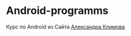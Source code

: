 # Android-programms
Курс по Android из Сайта [Александра Климова](http://developer.alexanderklimov.ru/android/)
